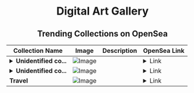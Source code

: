 <div align="center">

# Digital Art Gallery

## Trending Collections on OpenSea

| Collection Name                       | Image                                                                                     | Description                       | OpenSea Link                                                                                          |
|---------------------------------------|-------------------------------------------------------------------------------------------|-----------------------------------|--------------------------------------------------------------------------------------------------------|
| **<details><summary>Unidentified co...</summary>Unidentified contract 155507a3-5334-4338-bce3-c4db1d47f1e0</details>** | ![Image](https://i.seadn.io/s/raw/files/a837708742ad8afcb35eb60ba787976d.jpg?w=500&auto=format?w=200&auto=format) |  | <details><summary>Link</summary>[Unidentified contract 155507a3-5334-4338-bce3-c4db1d47f1e0](https://opensea.io/collection/unidentified-contract-155507a3-5334-4338-bce3-c4db)</details> |
| **<details><summary>Unidentified co...</summary>Unidentified contract b1b91c41-f3ff-4acc-821c-99ab31e5f845</details>** | ![Image](https://i.seadn.io/s/raw/files/cf57d187551dd413e4295042fa0b97b2.jpg?w=500&auto=format?w=200&auto=format) |  | <details><summary>Link</summary>[Unidentified contract b1b91c41-f3ff-4acc-821c-99ab31e5f845](https://opensea.io/collection/unidentified-contract-b1b91c41-f3ff-4acc-821c-99ab)</details> |
| **Travel** | ![Image](https://i.seadn.io/s/raw/files/fee59df1d129f3eb2b05c53b3bb4cfb7.jpg?w=500&auto=format?w=200&auto=format) |  | <details><summary>Link</summary>[Travel](https://opensea.io/collection/travel-683)</details> |

</div>